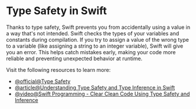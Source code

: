# Type Safety in Swift

Thanks to type safety, Swift prevents you from accidentally using a value in a way that's not intended. Swift checks the types of your variables and constants during compilation. If you try to assign a value of the wrong type to a variable (like assigning a string to an integer variable), Swift will give you an error. This helps catch mistakes early, making your code more reliable and preventing unexpected behavior at runtime.

Visit the following resources to learn more:

- [@official@Type Safety](https://docs.swift.org/swift-book/documentation/the-swift-programming-language/thebasics/#Type-Safety-and-Type-Inference)
- [@article@Understanding Type Safety and Type Inference in Swift](https://medium.com/@akshitsharma904/understanding-type-safety-and-type-inference-in-swift-bcf84ae273e9)
- [@video@Swift Programming - Clear Clean Code Using Type Safety and Inference](https://www.youtube.com/watch?v=bgtU62Mkj0A)